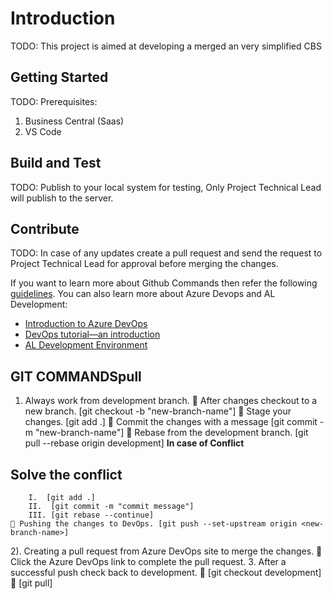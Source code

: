 # Introduction

TODO: This project is aimed at developing a merged an very simplified CBS

## Getting Started

TODO: Prerequisites:

1. Business Central (Saas)
2. VS Code

## Build and Test

TODO: Publish to your local system for testing, Only Project Technical Lead will publish to the server.

## Contribute

TODO: In case of any updates create a pull request and send the request to Project Technical Lead for approval before merging the changes.

If you want to learn more about Github Commands then refer the following [guidelines](https://education.github.com/git-cheat-sheet-education.pdf). You can also learn more about Azure Devops and AL Development:

- [Introduction to Azure DevOps](https://learn.microsoft.com/en-us/training/modules/get-started-with-devops)
- [DevOps tutorial—an introduction](https://azure.microsoft.com/en-us/solutions/devops/tutorial/#understanding)
- [AL Development Environment](https://learn.microsoft.com/en-us/dynamics365/business-central/dev-itpro/developer/devenv-reference-overview)

## GIT COMMANDSpull

1. Always work from development branch.
     After changes checkout to a new branch. [git checkout -b "new-branch-name"]
     Stage your changes. [git add .]
     Commit the changes with a message [git commit -m "new-branch-name"]
     Rebase from the development branch. [git pull --rebase origin development]
    **In case of Conflict**

## Solve the conflict

        I.  [git add .]
        II.  [git commit -m "commit message"]
        III. [git rebase --continue]
     Pushing the changes to DevOps. [git push --set-upstream origin <new-branch-name>]
2). Creating a pull request from Azure DevOps site to merge the changes.
     Click the Azure DevOps link to complete the pull request.
3. After a successful push check back to development.
     [git checkout development]
     [git pull]
